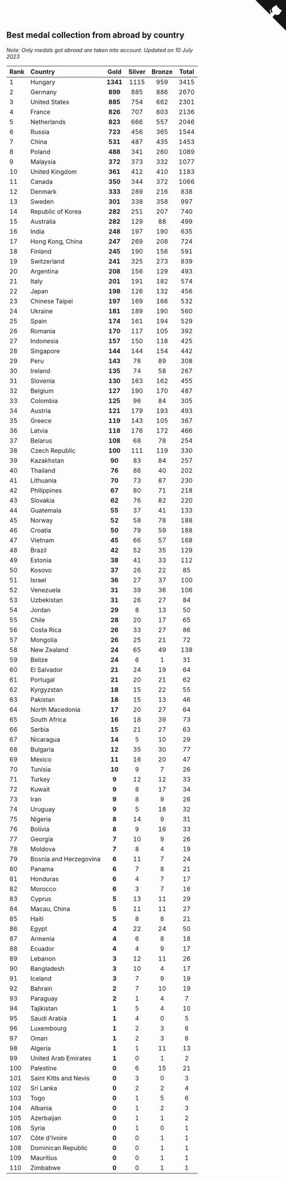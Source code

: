 ## Best medal collection from abroad by country

*Note: Only medals got abroad are taken into account.*
*Updated on 10 July 2023*

| Rank | Country | Gold | Silver | Bronze | Total |
| :--- | :--- | :--: | :--: | :--: | :--: |
| 1 | Hungary | **1341** | 1115 | 959 | 3415 |
| 2 | Germany | **899** | 885 | 886 | 2670 |
| 3 | United States | **885** | 754 | 662 | 2301 |
| 4 | France | **826** | 707 | 603 | 2136 |
| 5 | Netherlands | **823** | 666 | 557 | 2046 |
| 6 | Russia | **723** | 456 | 365 | 1544 |
| 7 | China | **531** | 487 | 435 | 1453 |
| 8 | Poland | **488** | 341 | 260 | 1089 |
| 9 | Malaysia | **372** | 373 | 332 | 1077 |
| 10 | United Kingdom | **361** | 412 | 410 | 1183 |
| 11 | Canada | **350** | 344 | 372 | 1066 |
| 12 | Denmark | **333** | 289 | 216 | 838 |
| 13 | Sweden | **301** | 338 | 358 | 997 |
| 14 | Republic of Korea | **282** | 251 | 207 | 740 |
| 15 | Australia | **282** | 129 | 88 | 499 |
| 16 | India | **248** | 197 | 190 | 635 |
| 17 | Hong Kong, China | **247** | 269 | 208 | 724 |
| 18 | Finland | **245** | 190 | 156 | 591 |
| 19 | Switzerland | **241** | 325 | 273 | 839 |
| 20 | Argentina | **208** | 156 | 129 | 493 |
| 21 | Italy | **201** | 191 | 182 | 574 |
| 22 | Japan | **198** | 126 | 132 | 456 |
| 23 | Chinese Taipei | **197** | 169 | 166 | 532 |
| 24 | Ukraine | **181** | 189 | 190 | 560 |
| 25 | Spain | **174** | 161 | 194 | 529 |
| 26 | Romania | **170** | 117 | 105 | 392 |
| 27 | Indonesia | **157** | 150 | 118 | 425 |
| 28 | Singapore | **144** | 144 | 154 | 442 |
| 29 | Peru | **143** | 76 | 89 | 308 |
| 30 | Ireland | **135** | 74 | 58 | 267 |
| 31 | Slovenia | **130** | 163 | 162 | 455 |
| 32 | Belgium | **127** | 190 | 170 | 487 |
| 33 | Colombia | **125** | 96 | 84 | 305 |
| 34 | Austria | **121** | 179 | 193 | 493 |
| 35 | Greece | **119** | 143 | 105 | 367 |
| 36 | Latvia | **118** | 176 | 172 | 466 |
| 37 | Belarus | **108** | 68 | 78 | 254 |
| 38 | Czech Republic | **100** | 111 | 119 | 330 |
| 39 | Kazakhstan | **90** | 83 | 84 | 257 |
| 40 | Thailand | **76** | 86 | 40 | 202 |
| 41 | Lithuania | **70** | 73 | 87 | 230 |
| 42 | Philippines | **67** | 80 | 71 | 218 |
| 43 | Slovakia | **62** | 76 | 82 | 220 |
| 44 | Guatemala | **55** | 37 | 41 | 133 |
| 45 | Norway | **52** | 58 | 78 | 188 |
| 46 | Croatia | **50** | 79 | 59 | 188 |
| 47 | Vietnam | **45** | 66 | 57 | 168 |
| 48 | Brazil | **42** | 52 | 35 | 129 |
| 49 | Estonia | **38** | 41 | 33 | 112 |
| 50 | Kosovo | **37** | 26 | 22 | 85 |
| 51 | Israel | **36** | 27 | 37 | 100 |
| 52 | Venezuela | **31** | 39 | 36 | 106 |
| 53 | Uzbekistan | **31** | 26 | 27 | 84 |
| 54 | Jordan | **29** | 8 | 13 | 50 |
| 55 | Chile | **28** | 20 | 17 | 65 |
| 56 | Costa Rica | **26** | 33 | 27 | 86 |
| 57 | Mongolia | **26** | 25 | 21 | 72 |
| 58 | New Zealand | **24** | 65 | 49 | 138 |
| 59 | Belize | **24** | 6 | 1 | 31 |
| 60 | El Salvador | **21** | 24 | 19 | 64 |
| 61 | Portugal | **21** | 20 | 21 | 62 |
| 62 | Kyrgyzstan | **18** | 15 | 22 | 55 |
| 63 | Pakistan | **18** | 15 | 13 | 46 |
| 64 | North Macedonia | **17** | 20 | 27 | 64 |
| 65 | South Africa | **16** | 18 | 39 | 73 |
| 66 | Serbia | **15** | 21 | 27 | 63 |
| 67 | Nicaragua | **14** | 5 | 10 | 29 |
| 68 | Bulgaria | **12** | 35 | 30 | 77 |
| 69 | Mexico | **11** | 16 | 20 | 47 |
| 70 | Tunisia | **10** | 9 | 7 | 26 |
| 71 | Turkey | **9** | 12 | 12 | 33 |
| 72 | Kuwait | **9** | 8 | 17 | 34 |
| 73 | Iran | **9** | 8 | 9 | 26 |
| 74 | Uruguay | **9** | 5 | 18 | 32 |
| 75 | Nigeria | **8** | 14 | 9 | 31 |
| 76 | Bolivia | **8** | 9 | 16 | 33 |
| 77 | Georgia | **7** | 10 | 9 | 26 |
| 78 | Moldova | **7** | 8 | 4 | 19 |
| 79 | Bosnia and Herzegovina | **6** | 11 | 7 | 24 |
| 80 | Panama | **6** | 7 | 8 | 21 |
| 81 | Honduras | **6** | 4 | 7 | 17 |
| 82 | Morocco | **6** | 3 | 7 | 16 |
| 83 | Cyprus | **5** | 13 | 11 | 29 |
| 84 | Macau, China | **5** | 11 | 11 | 27 |
| 85 | Haiti | **5** | 8 | 8 | 21 |
| 86 | Egypt | **4** | 22 | 24 | 50 |
| 87 | Armenia | **4** | 6 | 8 | 18 |
| 88 | Ecuador | **4** | 4 | 9 | 17 |
| 89 | Lebanon | **3** | 12 | 11 | 26 |
| 90 | Bangladesh | **3** | 10 | 4 | 17 |
| 91 | Iceland | **3** | 7 | 9 | 19 |
| 92 | Bahrain | **2** | 7 | 10 | 19 |
| 93 | Paraguay | **2** | 1 | 4 | 7 |
| 94 | Tajikistan | **1** | 5 | 4 | 10 |
| 95 | Saudi Arabia | **1** | 4 | 0 | 5 |
| 96 | Luxembourg | **1** | 2 | 3 | 6 |
| 97 | Oman | **1** | 2 | 3 | 6 |
| 98 | Algeria | **1** | 1 | 11 | 13 |
| 99 | United Arab Emirates | **1** | 0 | 1 | 2 |
| 100 | Palestine | **0** | 6 | 15 | 21 |
| 101 | Saint Kitts and Nevis | **0** | 3 | 0 | 3 |
| 102 | Sri Lanka | **0** | 2 | 2 | 4 |
| 103 | Togo | **0** | 1 | 5 | 6 |
| 104 | Albania | **0** | 1 | 2 | 3 |
| 105 | Azerbaijan | **0** | 1 | 1 | 2 |
| 106 | Syria | **0** | 1 | 0 | 1 |
| 107 | Côte d'Ivoire | **0** | 0 | 1 | 1 |
| 108 | Dominican Republic | **0** | 0 | 1 | 1 |
| 109 | Mauritius | **0** | 0 | 1 | 1 |
| 110 | Zimbabwe | **0** | 0 | 1 | 1 |


<a href="https://github.com/JustinTimeCuber/wca_statistics" class="github-corner" aria-label="View source on Github"><svg width="80" height="80" viewBox="0 0 250 250" style="fill:#151513; color:#fff; position: absolute; top: 0; border: 0; right: 0;" aria-hidden="true"><path d="M0,0 L115,115 L130,115 L142,142 L250,250 L250,0 Z"></path><path d="M128.3,109.0 C113.8,99.7 119.0,89.6 119.0,89.6 C122.0,82.7 120.5,78.6 120.5,78.6 C119.2,72.0 123.4,76.3 123.4,76.3 C127.3,80.9 125.5,87.3 125.5,87.3 C122.9,97.6 130.6,101.9 134.4,103.2" fill="currentColor" style="transform-origin: 130px 106px;" class="octo-arm"></path><path d="M115.0,115.0 C114.9,115.1 118.7,116.5 119.8,115.4 L133.7,101.6 C136.9,99.2 139.9,98.4 142.2,98.6 C133.8,88.0 127.5,74.4 143.8,58.0 C148.5,53.4 154.0,51.2 159.7,51.0 C160.3,49.4 163.2,43.6 171.4,40.1 C171.4,40.1 176.1,42.5 178.8,56.2 C183.1,58.6 187.2,61.8 190.9,65.4 C194.5,69.0 197.7,73.2 200.1,77.6 C213.8,80.2 216.3,84.9 216.3,84.9 C212.7,93.1 206.9,96.0 205.4,96.6 C205.1,102.4 203.0,107.8 198.3,112.5 C181.9,128.9 168.3,122.5 157.7,114.1 C157.9,116.9 156.7,120.9 152.7,124.9 L141.0,136.5 C139.8,137.7 141.6,141.9 141.8,141.8 Z" fill="currentColor" class="octo-body"></path></svg></a><style>.github-corner:hover .octo-arm{animation:octocat-wave 560ms ease-in-out}@keyframes octocat-wave{0%,100%{transform:rotate(0)}20%,60%{transform:rotate(-25deg)}40%,80%{transform:rotate(10deg)}}@media (max-width:500px){.github-corner:hover .octo-arm{animation:none}.github-corner .octo-arm{animation:octocat-wave 560ms ease-in-out}}</style>
